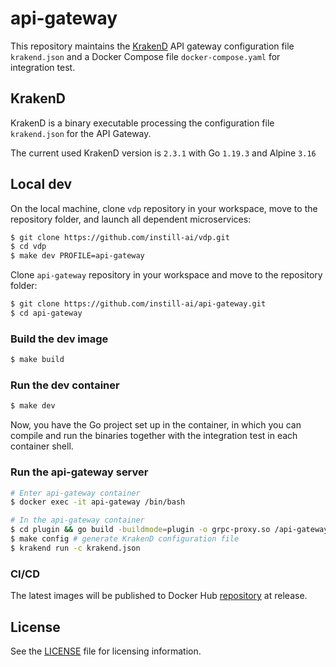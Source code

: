 # api-gateway

This repository maintains the [KrakenD](https://www.krakend.io) API gateway configuration file `krakend.json` and a Docker Compose file `docker-compose.yaml` for integration test.

## KrakenD

KrakenD is a binary executable processing the configuration file `krakend.json` for the API Gateway. 

The current used KrakenD version is `2.3.1` with Go `1.19.3` and Alpine `3.16`

## Local dev

On the local machine, clone `vdp` repository in your workspace, move to the repository folder, and launch all dependent microservices:
```bash
$ git clone https://github.com/instill-ai/vdp.git
$ cd vdp
$ make dev PROFILE=api-gateway
```

Clone `api-gateway` repository in your workspace and move to the repository folder:
```bash
$ git clone https://github.com/instill-ai/api-gateway.git
$ cd api-gateway
```

### Build the dev image

```bash
$ make build
```

### Run the dev container

```bash
$ make dev
```

Now, you have the Go project set up in the container, in which you can compile and run the binaries together with the integration test in each container shell.

### Run the api-gateway server

```bash
# Enter api-gateway container
$ docker exec -it api-gateway /bin/bash

# In the api-gateway container
$ cd plugin && go build -buildmode=plugin -o grpc-proxy.so /api-gateway/plugin/server/grpc && cd .. # compile the KrakenD grpc-proxy plugin
$ make config # generate KrakenD configuration file
$ krakend run -c krakend.json
```

### CI/CD

The latest images will be published to Docker Hub [repository](https://hub.docker.com/r/instill/api-gateway) at release.

## License

See the [LICENSE](./LICENSE) file for licensing information.
